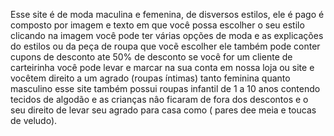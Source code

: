 Esse site é de moda maculina e femenina, de disversos estilos, ele é pago é composto por imagem e texto em que você possa escolher o seu estilo clicando na imagem você pode ter várias opções de moda e as explicações do estilos ou da peça de roupa que vocẽ escolher ele também pode conter cupons de desconto ate 50% de desconto se você for um cliente de carteirinha você pode levar e marcar na sua conta em nossa loja ou site e vocêtem direito a um agrado (roupas íntimas) tanto feminina quanto masculino esse site também possui roupas infantil de 1 a 10 anos contendo tecidos de algodão e as crianças nâo ficaram de fora dos descontos e o seu direito de levar seu agrado para casa como ( pares dee meia e toucas de veludo).
